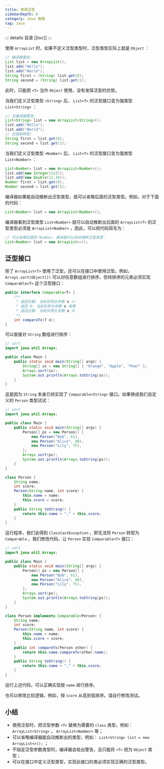 ```yaml
---
title: 使用泛型
sidebarDepth: 0
category: Java 教程
tag: Java
---
```


::: details 目录
[[toc]]
:::

使用 `ArrayList` 时，如果不定义泛型类型时，泛型类型实际上就是 `Object` ：

```java
// 编译器警告:
List list = new ArrayList();
list.add("Hello");
list.add("World");
String first = (String) list.get(0);
String second = (String) list.get(1);
```

此时，只能把 `<T>` 当作 `Object` 使用，没有发挥泛型的优势。

当我们定义泛型类型 `<String>` 后， `List<T>` 的泛型接口变为强类型 `List<String>` ：

```java
// 无编译器警告:
List<String> list = new ArrayList<String>();
list.add("Hello");
list.add("World");
// 无强制转型:
String first = list.get(0);
String second = list.get(1);
```

当我们定义泛型类型 `<Number>` 后， `List<T>` 的泛型接口变为强类型 `List<Number>` ：

```java
List<Number> list = new ArrayList<Number>();
list.add(new Integer(123));
list.add(new Double(12.34));
Number first = list.get(0);
Number second = list.get(1);
```

编译器如果能自动推断出泛型类型，就可以省略后面的泛型类型。例如，对于下面的代码：

```java
List<Number> list = new ArrayList<Number>();
```

编译器看到泛型类型 `List<Number>` 就可以自动推断出后面的 `ArrayList<T>` 的泛型类型必须是 `ArrayList<Number>` ，因此，可以把代码简写为：

```java
// 可以省略后面的 Number，编译器可以自动推断泛型类型：
List<Number> list = new ArrayList<>();
```


## 泛型接口

除了 `ArrayList<T>` 使用了泛型，还可以在接口中使用泛型。例如， `Arrays.sort(Object[])` 可以对任意数组进行排序，但待排序的元素必须实现 `Comparable<T>` 这个泛型接口：

```java
public interface Comparable<T> {
    /**
     * 返回负数: 当前实例比参数 o 小
     * 返回 0: 当前实例与参数 o 相等
     * 返回正数: 当前实例比参数 o 大
     */
    int compareTo(T o);
}
```

可以直接对 `String` 数组进行排序：

```java
// sort
import java.util.Arrays;

public class Main {
    public static void main(String[] args) {
        String[] ss = new String[] { "Orange", "Apple", "Pear" };
        Arrays.sort(ss);
        System.out.println(Arrays.toString(ss));
    }
}
```


这是因为 `String` 本身已经实现了 `Comparable<String>` 接口。如果换成我们自定义的 `Person` 类型试试：

```java
// sort
import java.util.Arrays;

public class Main {
    public static void main(String[] args) {
        Person[] ps = new Person[] {
            new Person("Bob", 61),
            new Person("Alice", 88),
            new Person("Lily", 75),
        };
        Arrays.sort(ps);
        System.out.println(Arrays.toString(ps));
    }
}

class Person {
    String name;
    int score;
    Person(String name, int score) {
        this.name = name;
        this.score = score;
    }
    public String toString() {
        return this.name + "," + this.score;
    }
}
```

运行程序，我们会得到 `ClassCastException` ，即无法将 `Person` 转型为 `Comparable` 。我们修改代码，让 `Person` 实现 `Comparable<T>` 接口：

```java
// sort
import java.util.Arrays;

public class Main {
    public static void main(String[] args) {
        Person[] ps = new Person[] {
            new Person("Bob", 61),
            new Person("Alice", 88),
            new Person("Lily", 75),
        };
        Arrays.sort(ps);
        System.out.println(Arrays.toString(ps));
    }
}

class Person implements Comparable<Person> {
    String name;
    int score;
    Person(String name, int score) {
        this.name = name;
        this.score = score;
    }
    public int compareTo(Person other) {
        return this.name.compareTo(other.name);
    }
    public String toString() {
        return this.name + "," + this.score;
    }
}
```

运行上述代码，可以正确实现按 `name` 进行排序。

也可以修改比较逻辑，例如，按 `score` 从高到低排序。请自行修改测试。

## 小结

- 使用泛型时，把泛型参数 `<T>` 替换为需要的 `class` 类型，例如： `ArrayList<String>` ， `ArrayList<Number>` 等；
- 可以省略编译器能自动推断出的类型，例如： `List<String> list = new ArrayList<>();` ；
- 不指定泛型参数类型时，编译器会给出警告，且只能将 `<T>` 视为 `Object` 类型；
- 可以在接口中定义泛型类型，实现此接口的类必须实现正确的泛型类型。

